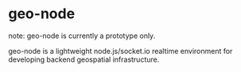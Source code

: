 # geo-node

note: geo-node is currently a prototype only. 

geo-node is a lightweight node.js/socket.io realtime environment for developing backend geospatial infrastructure.
